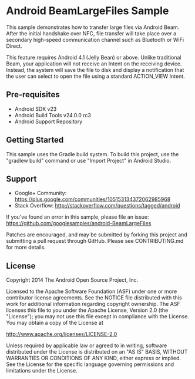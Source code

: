 
Android BeamLargeFiles Sample
===================================

This sample demonstrates how to transfer large files via Android Beam. After the initial
handshake over NFC, file transfer will take place over a secondary high-speed
communication channel such as Bluetooth or WiFi Direct.


This feature requires Android 4.1 (Jelly Bean) or above. Unlike traditional Beam,
your application will not receive an Intent on the receiving device. Instead, the system
will save the file to disk and display a notification that the user can select to open
the file using a standard ACTION_VIEW Intent.

Pre-requisites
--------------

- Android SDK v23
- Android Build Tools v24.0.0 rc3
- Android Support Repository

Getting Started
---------------

This sample uses the Gradle build system. To build this project, use the
"gradlew build" command or use "Import Project" in Android Studio.

Support
-------

- Google+ Community: https://plus.google.com/communities/105153134372062985968
- Stack Overflow: http://stackoverflow.com/questions/tagged/android

If you've found an error in this sample, please file an issue:
https://github.com/googlesamples/android-BeamLargeFiles

Patches are encouraged, and may be submitted by forking this project and
submitting a pull request through GitHub. Please see CONTRIBUTING.md for more details.

License
-------

Copyright 2014 The Android Open Source Project, Inc.

Licensed to the Apache Software Foundation (ASF) under one or more contributor
license agreements.  See the NOTICE file distributed with this work for
additional information regarding copyright ownership.  The ASF licenses this
file to you under the Apache License, Version 2.0 (the "License"); you may not
use this file except in compliance with the License.  You may obtain a copy of
the License at

http://www.apache.org/licenses/LICENSE-2.0

Unless required by applicable law or agreed to in writing, software
distributed under the License is distributed on an "AS IS" BASIS, WITHOUT
WARRANTIES OR CONDITIONS OF ANY KIND, either express or implied.  See the
License for the specific language governing permissions and limitations under
the License.
